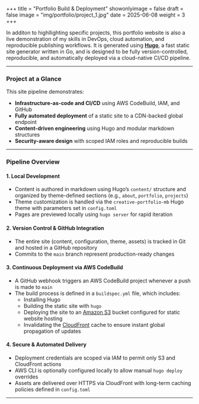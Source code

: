 +++
title = "Portfolio Build & Deployment"
showonlyimage = false
draft = false
image = "img/portfolio/project_1.jpg"
date = 2025-06-08
weight = 3
+++

In additon to highllighting specific projects, this portfolio website is also a live demonstration of my skills in DevOps, cloud automation, and reproducible publishing workflows. <!--more--> It is generated using [**Hugo**](https://gohugo.io/), a fast static site generator written in Go, and is designed to be fully version-controlled, reproducible, and automatically deployed via a cloud-native CI/CD pipeline.

---

### Project at a Glance

This site pipeline demonstrates:

- **Infrastructure-as-code and CI/CD** using AWS CodeBuild, IAM, and GitHub
- **Fully automated deployment** of a static site to a CDN-backed global endpoint
- **Content-driven engineering** using Hugo and modular markdown structures
- **Security-aware design** with scoped IAM roles and reproducible builds

---

### Pipeline Overview

#### 1. Local Development

- Content is authored in markdown using Hugo’s `content/` structure and organized by theme-defined sections (e.g., `about`, `portfolio`, `projects`)
- Theme customization is handled via the `creative-portfolio-mb` Hugo theme with parameters set in `config.toml`
- Pages are previewed locally using `hugo server` for rapid iteration

#### 2. Version Control & GitHub Integration

- The entire site (content, configuration, theme, assets) is tracked in Git and hosted in a GitHub repository
- Commits to the `main` branch represent production-ready changes

#### 3. Continuous Deployment via AWS CodeBuild

- A GitHub webhook triggers an AWS CodeBuild project whenever a push is made to `main`
- The build process is defined in a `buildspec.yml` file, which includes:
  - Installing Hugo
  - Building the static site with `hugo`
  - Deploying the site to an [Amazon S3](https://aws.amazon.com/s3/) bucket configured for static website hosting
  - Invalidating the [CloudFront](https://aws.amazon.com/cloudfront/) cache to ensure instant global propagation of updates

#### 4. Secure & Automated Delivery

- Deployment credentials are scoped via IAM to permit only S3 and CloudFront actions
- AWS CLI is optionally configured locally to allow manual `hugo deploy` overrides
- Assets are delivered over HTTPS via CloudFront with long-term caching policies defined in `config.toml`

---





